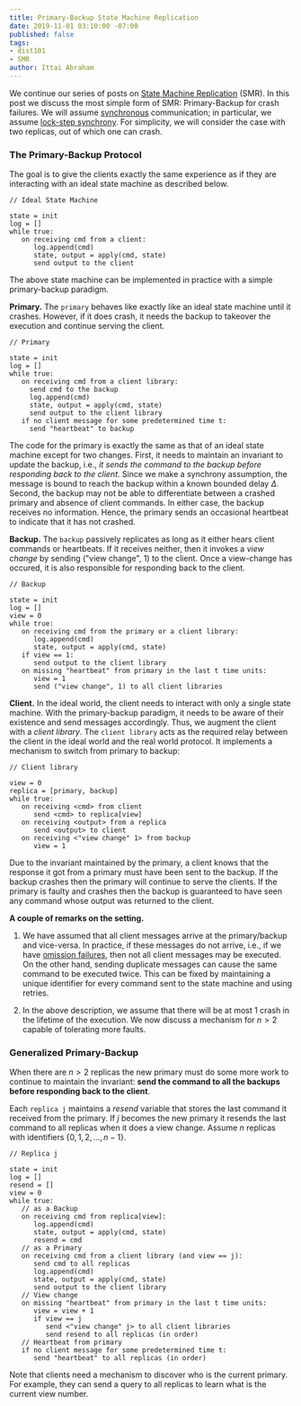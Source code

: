 ```yaml
---
title: Primary-Backup State Machine Replication
date: 2019-11-01 03:10:00 -07:00
published: false
tags:
- dist101
- SMR
author: Ittai Abraham
---
```


We continue our series of posts on [State Machine Replication](https://decentralizedthoughts.github.io/2019-10-15-consensus-for-state-machine-replication/) (SMR). In this post we discuss the most simple form of SMR: Primary-Backup for crash failures. We will assume [synchronous](https://decentralizedthoughts.github.io/2019-06-01-2019-5-31-models/) communication; in particular, we assume [lock-step synchrony](https://groups.csail.mit.edu/tds/papers/Lynch/jacm88.pdf). For simplicity, we will consider the case with two replicas, out of which one can crash.

### The Primary-Backup Protocol

The goal is to give the clients exactly the same experience as if they are interacting with an ideal state machine as described below. 

```
// Ideal State Machine

state = init
log = []
while true:
   on receiving cmd from a client:
      log.append(cmd)
      state, output = apply(cmd, state)
      send output to the client
```

The above state machine can be implemented in practice with a simple primary-backup paradigm. 

**Primary.** The ```primary``` behaves like exactly like an ideal state machine until it crashes. However, if it does crash, it needs the backup to takeover the execution and continue serving the client. 

```
// Primary

state = init
log = []
while true:
   on receiving cmd from a client library:
     send cmd to the backup
     log.append(cmd)
     state, output = apply(cmd, state)
     send output to the client library
   if no client message for some predetermined time t: 
     send "heartbeat" to backup
```

The code for the primary is exactly the same as that of an ideal state machine except for two changes. First, it needs to maintain an invariant to update the backup, i.e., *it sends the command to the backup before responding back to the client*. Since we make a synchrony assumption, the message is bound to reach the backup within a known bounded delay $\Delta$. Second, the backup may not be able to differentiate between a crashed primary and absence of client commands. In either case, the backup receives no information. Hence, the primary sends an occasional heartbeat to indicate that it has not crashed.

**Backup.** The ```backup``` passively replicates as long as it either hears client commands or heartbeats. If it receives neither, then  it invokes a *view change* by sending ("view change", 1) to the client. Once a view-change has occured, it is also responsible for responding back to the client. 

```
// Backup

state = init
log = []
view = 0
while true:
   on receiving cmd from the primary or a client library:
      log.append(cmd)
      state, output = apply(cmd, state)
   if view == 1:
      send output to the client library
   on missing "heartbeat" from primary in the last t time units:
      view = 1
      send ("view change", 1) to all client libraries
```

**Client.** In the ideal world, the client needs to interact with only a single state machine. With the primary-backup paradigm, it needs to be aware of their existence and send messages accordingly. Thus, we augment the client with a *client library*. The ```client library``` acts as the required relay between the client in the ideal world and the real world protocol. It implements a mechanism to switch from primary to backup:

```
// Client library 

view = 0
replica = [primary, backup]
while true:
   on receiving <cmd> from client
      send <cmd> to replica[view]
   on receiving <output> from a replica
      send <output> to client
   on receiving <"view change" 1> from backup
      view = 1
```

Due to the invariant maintained by the primary, a client knows that the response it got from a primary must have been sent to the backup. If the backup crashes then the primary will continue to serve the clients. If the primary is faulty and crashes then the backup is guaranteed to have seen any command whose output was returned to the client.

**A couple of remarks on the setting.**
1. We have assumed that all client messages arrive at the primary/backup and vice-versa. In practice, if these messages do not arrive, i.e., if we have [omission failures](https://decentralizedthoughts.github.io/2019-06-07-modeling-the-adversary/), then not all client messages may be executed. On the other hand, sending duplicate messages can cause the same command to be executed twice. This can be fixed by maintaining a unique identifier for every command sent to the state machine and using retries.

2. In the above description, we assume that there will be at most 1 crash in the lifetime of the execution. We now discuss a mechanism for $n > 2$ capable of tolerating more faults.

### Generalized Primary-Backup

When there are $n>2$ replicas the new primary must do some more work to continue to maintain the invariant: **send the command to all the backups before responding back to the client**. 

Each ```replica j``` maintains a *resend* variable that stores the last command it received from the primary. If $j$ becomes the new primary it resends the last command to all replicas when it does a view change. Assume $n$ replicas with identifiers $\{0,1,2,\dots,n-1\}$.



```
// Replica j

state = init
log = []
resend = []
view = 0
while true:
   // as a Backup
   on receiving cmd from replica[view]:
      log.append(cmd)
      state, output = apply(cmd, state)
      resend = cmd        
   // as a Primary
   on receiving cmd from a client library (and view == j):
      send cmd to all replicas
      log.append(cmd)
      state, output = apply(cmd, state)
      send output to the client library
   // View change
   on missing "heartbeat" from primary in the last t time units:
      view = view + 1
      if view == j
         send <"view change" j> to all client libraries
         send resend to all replicas (in order)
   // Heartbeat from primary
   if no client message for some predetermined time t: 
      send "heartbeat" to all replicas (in order)
```

Note that clients need a mechanism to discover who is the current primary. For example, they can send a query to all replicas to learn what is the current view number.

